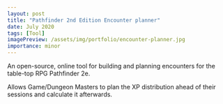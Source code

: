 ```yaml
---
layout: post
title: "Pathfinder 2nd Edition Encounter planner"
date: July 2020
tags: [Tool]
imagePreview: /assets/img/portfolio/encounter-planner.jpg
importance: minor
---
```


An open-source, online tool for building and planning encounters for the table-top RPG 
Pathfinder 2e.

Allows Game/Dungeon Masters to plan the XP distribution ahead of their sessions and 
calculate it afterwards.

